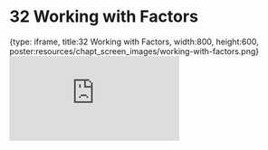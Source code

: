 # 32 Working with Factors
 
{type: iframe, title:32 Working with Factors, width:800, height:600, poster:resources/chapt_screen_images/working-with-factors.png}
![](https://datatrail-jhu.github.io/DataTrail_ReOrg/no_toc/working-with-factors.html)
 

 
